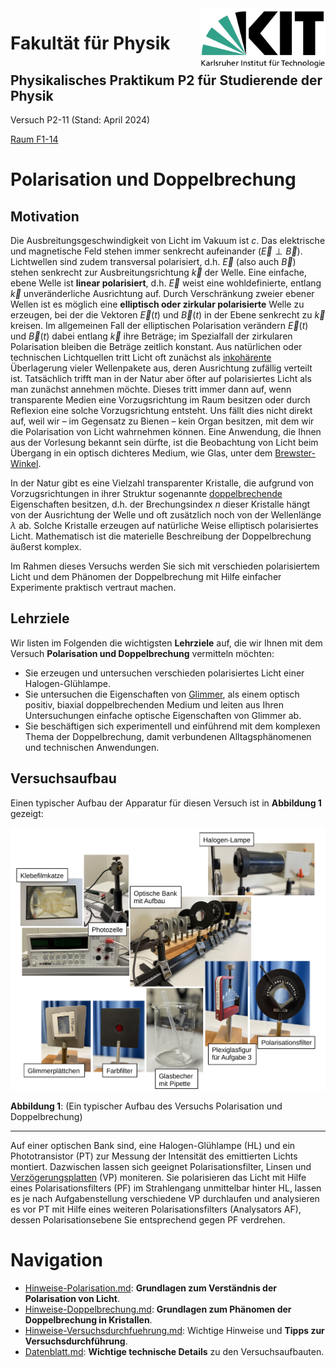 <img src="../figures/Logo_KIT.svg" width="200" style="float:right;" />

# Fakultät für Physik

## Physikalisches Praktikum P2 für Studierende der Physik

Versuch P2-11 (Stand: April 2024)

[Raum F1-14](https://labs.physik.kit.edu/img/Praktikum/Lageplan_P2.png)



# Polarisation und Doppelbrechung

## Motivation

Die Ausbreitungsgeschwindigkeit von Licht im Vakuum ist $c$. Das elektrische und magnetische Feld stehen immer senkrecht aufeinander ($\vec{E}\perp\vec{B}$).  Lichtwellen sind zudem transversal polarisiert, d.h. $\vec{E}$ (also auch $\vec{B}$) stehen senkrecht zur Ausbreitungsrichtung $\vec{k}$ der Welle. Eine einfache, ebene Welle ist **linear polarisiert**, d.h. $\vec{E}$ weist eine wohldefinierte, entlang $\vec{k}$ unveränderliche Ausrichtung auf. Durch Verschränkung zweier ebener Wellen ist es möglich eine **elliptisch oder zirkular polarisierte** Welle zu erzeugen, bei der die Vektoren $\vec{E}(t)$ und $\vec{B}(t)$ in der Ebene senkrecht zu $\vec{k}$ kreisen. Im allgemeinen Fall der elliptischen Polarisation verändern $\vec{E}(t)$ und $\vec{B}(t)$ dabei entlang $\vec{k}$ ihre Beträge; im Spezialfall der zirkularen Polarisation bleiben die Beträge zeitlich konstant. Aus natürlichen oder technischen Lichtquellen tritt Licht oft zunächst als [inkohärente](https://de.wikipedia.org/wiki/Koh%C3%A4renz_(Physik)) Überlagerung vieler Wellenpakete aus, deren Ausrichtung zufällig verteilt ist. Tatsächlich trifft man in der Natur aber öfter auf polarisiertes Licht als man zunächst annehmen möchte. Dieses tritt immer dann auf, wenn transparente Medien eine Vorzugsrichtung im Raum besitzen oder durch Reflexion eine solche Vorzugsrichtung entsteht. Uns fällt dies nicht direkt auf, weil wir – im Gegensatz zu Bienen – kein Organ besitzen, mit dem wir die Polarisation von Licht wahrnehmen können. Eine Anwendung, die Ihnen aus der Vorlesung bekannt sein dürfte, ist die Beobachtung von Licht beim Übergang in ein optisch dichteres Medium, wie Glas, unter dem [Brewster-Winkel](https://de.wikipedia.org/wiki/Brewster-Winkel).

In der Natur gibt es eine Vielzahl transparenter Kristalle, die aufgrund von Vorzugsrichtungen in ihrer Struktur sogenannte [doppelbrechende](https://de.wikipedia.org/wiki/Doppelbrechung) Eigenschaften besitzen, d.h. der Brechungsindex $n$ dieser Kristalle hängt von der Ausrichtung der Welle und oft zusätzlich noch von der Wellenlänge $\lambda$ ab. Solche Kristalle erzeugen auf natürliche Weise elliptisch polarisiertes Licht. Mathematisch ist die materielle Beschreibung der Doppelbrechung äußerst komplex. 

Im Rahmen dieses Versuchs werden Sie sich mit verschieden polarisiertem Licht und dem Phänomen der Doppelbrechung mit Hilfe einfacher Experimente praktisch vertraut machen. 

## Lehrziele

Wir listen im Folgenden die wichtigsten **Lehrziele** auf, die wir Ihnen mit dem Versuch **Polarisation und Doppelbrechung** vermitteln möchten: 

- Sie erzeugen und untersuchen verschieden polarisiertes Licht einer Halogen-Glühlampe.
- Sie untersuchen die Eigenschaften von [Glimmer](https://de.wikipedia.org/wiki/Glimmergruppe), als einem optisch positiv, biaxial doppelbrechenden Medium und leiten aus Ihren Untersuchungen einfache optische Eigenschaften von Glimmer ab.
- Sie beschäftigen sich experimentell und einführend mit dem komplexen Thema der Doppelbrechung, damit verbundenen Alltagsphänomenen und technischen Anwendungen.

## Versuchsaufbau

Einen typischer Aufbau der Apparatur für diesen Versuch ist in **Abbildung 1** gezeigt:

<img src="./figures/Polarisation.png" width="1000" style="zoom:100%;" />

**Abbildung 1**: (Ein typischer Aufbau des Versuchs Polarisation und Doppelbrechung)

---

Auf einer optischen Bank sind, eine Halogen-Glühlampe (HL) und ein Phototransistor (PT) zur Messung der Intensität des emittierten Lichts montiert. Dazwischen lassen sich geeignet Polarisationsfilter, Linsen und [Verzögerungsplatten](https://de.wikipedia.org/wiki/Verz%C3%B6gerungsplatte) (VP) moniteren. Sie polarisieren das Licht mit Hilfe eines Polarisationsfilters (PF) im Strahlengang unmittelbar hinter HL, lassen es je nach Aufgabenstellung verschiedene VP durchlaufen und analysieren es vor PT mit Hilfe eines weiteren Polarisationsfilters (Analysators AF), dessen Polarisationsebene Sie entsprechend gegen PF verdrehen. 

# Navigation

- [Hinweise-Polarisation.md](https://gitlab.kit.edu/kit/etp-lehre/p2-praktikum/students/-/blob/main/Polarisation/doc/Hinweise-Polarisation.md): **Grundlagen zum Verständnis der Polarisation von Licht**.
- [Hinweise-Doppelbrechung.md](https://gitlab.kit.edu/kit/etp-lehre/p2-praktikum/students/-/blob/main/Polarisation/doc/Hinweise-Doppelbrechung.md): **Grundlagen zum Phänomen der Doppelbrechung in Kristallen**.
- [Hinweise-Versuchsdurchfuehrung.md](https://gitlab.kit.edu/kit/etp-lehre/p2-praktikum/students/-/blob/main/Polarisation/doc/Hinweise-Versuchsdurchfuehrung.md): Wichtige Hinweise und **Tipps zur Versuchsdurchführung**.
- [Datenblatt.md](https://gitlab.kit.edu/kit/etp-lehre/p2-praktikum/students/-/blob/main/Polarisation/Datenblatt.md): **Wichtige technische Details** zu den Versuchsaufbauten.
